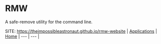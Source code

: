 # RMW

 A safe-remove utility for the command line.

 SITE: https://theimpossibleastronaut.github.io/rmw-website
 | [Applications](https://portable-linux-apps.github.io/apps.html) | [Home](https://portable-linux-apps.github.io)
 | --- | --- |
